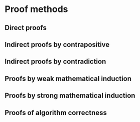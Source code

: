 # Proof methods
## Direct proofs

## Indirect proofs by contrapositive

## Indirect proofs by contradiction

## Proofs by weak mathematical induction

## Proofs by strong mathematical induction

## Proofs of algorithm correctness